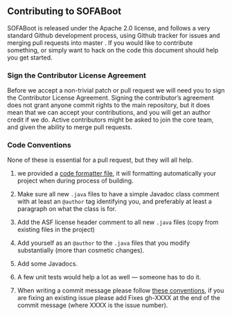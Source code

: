 ## Contributing to SOFABoot

SOFABoot is released under the Apache 2.0 license, and follows a very standard Github development process, using Github
tracker for issues and merging pull requests into master . If you would like to contribute something, or simply want to
hack on the code this document should help you get started.

### Sign the Contributor License Agreement

Before we accept a non-trivial patch or pull request we will need you to sign the Contributor License Agreement. Signing
the contributor’s agreement does not grant anyone commit rights to the main repository, but it does mean that we can
accept your contributions, and you will get an author credit if we do. Active contributors might be asked to join the
core team, and given the ability to merge pull requests.

### Code Conventions

None of these is essential for a pull request, but they will all help.

1. we provided a [code formatter file](tools/Formatter.xml), it will formatting automatically your project when during
   process of building.

2. Make sure all new `.java` files to have a simple Javadoc class comment with at least an `@author` tag identifying
   you, and preferably at least a paragraph on what the class is for.

3. Add the ASF license header comment to all new `.java` files (copy from existing files in the project)

4. Add yourself as an `@author` to the `.java` files that you modify substantially (more than cosmetic changes).

5. Add some Javadocs.

6. A few unit tests would help a lot as well — someone has to do it.

7. When writing a commit message please
   follow [these conventions](https://tbaggery.com/2008/04/19/a-note-about-git-commit-messages.html), if you are fixing
   an existing issue please add Fixes gh-XXXX at the end of the commit message (where XXXX is the issue number).
